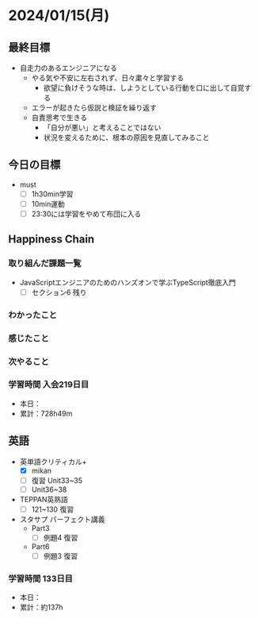 # 2024/01/15(月)

## 最終目標

- 自走力のあるエンジニアになる
  - やる気や不安に左右されず、日々粛々と学習する
    - 欲望に負けそうな時は、しようとしている行動を口に出して自覚する
  - エラーが起きたら仮説と検証を繰り返す
  - 自責思考で生きる
    - 「自分が悪い」と考えることではない
    - 状況を変えるために、根本の原因を見直してみること

## 今日の目標

- must
  - [ ] 1h30min学習
  - [ ] 10min運動
  - [ ] 23:30には学習をやめて布団に入る

## Happiness Chain

### 取り組んだ課題一覧

- JavaScriptエンジニアのためのハンズオンで学ぶTypeScript徹底入門
  - [ ] セクション6 残り

### わかったこと

### 感じたこと

### 次やること

### 学習時間 入会219日目

- 本日：
- 累計：728h49m

## 英語

- 英単語クリティカル+
  - [x] mikan
  - [ ] 復習 Unit33~35
  - [ ] Unit36~38

- TEPPAN英熟語
  - [ ] 121~130 復習

- スタサプ パーフェクト講義
  - Part3
    - [ ] 例題4 復習
  - Part6
    - [ ] 例題3 復習

### 学習時間 133日目

- 本日：
- 累計：約137h
